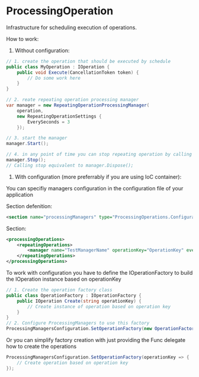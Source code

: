 # ProcessingOperation
Infrastructure for scheduling execution of operations.

How to work:

1. Without configuration:
```c#
// 1. create the operation that should be executed by schedule
public class MyOperation : IOperation {
    public void Execute(CancellationToken token) {
        // Do some work here
    }
}

// 2. reate repeating operation processing manager
var manager = new RepeatingOperationProcessingManager(
    operation,
    new RepeatingOperationSettings {
        EverySeconds = 3
    });

// 3. start the manager
manager.Start();

// 4. in any point of time you can stop repeating operation by calling
manager.Stop();
// Calling stop equivalent to manager.Dispose();
```

1. With configuration (more preferrably if you are using IoC container):

You can specifiy managers configuration in the configuration file of your application

Section defenition:
```xml
<section name="processingManagers" type="ProcessingOperations.Configuration.ProcessingOperationsSection, ProcessingOperations" />
```
Section:
```xml
<processingOperations>
    <repeatingOperations>
        <manager name="TestManagerName" operationKey="OperationKey" everySeconds="3"/>
    </repeatingOperations>
</processingOperations>
```

To work with configuration you have to define the IOperationFactory to build the IOperation instance based on operationKey
```c#
// 1. Create the operation factory class
public class OperationFactory : IOperationFactory {
    public IOperation Create(string operationKey) {
        // Create instance of operation based on operation key
    }
}
// 2. Configure ProcessingManagers to use this factory
ProcessingManagersConfiguration.SetOperationFactory(new OperationFactory());
```
Or you can simplify factory creation with just providing the Func delegate how to create the operations
```c#
ProcessingManagersConfiguration.SetOperationFactory(operationKey => {
    // Create operation based on operation key
});
```
